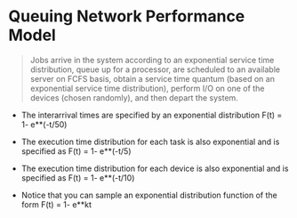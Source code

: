 # Queuing Network Performance Model
>Jobs arrive in the system according to an exponential service time distribution, queue up for a processor, are scheduled to an available server on FCFS basis, obtain a service time quantum (based on an exponential service time distribution), perform I/O on one of the devices (chosen randomly), and then depart the system.


* The interarrival times are specified by an exponential distribution
				F(t) = 1- e**(-t/50)

* The execution time distribution for each task is also exponential and is specified as
				F(t) = 1- e**(-t/5)

* The execution time distribution for each device is also exponential and is specified as
				 F(t) = 1- e**(-t/10)

* Notice that you can sample an exponential distribution function of the form
				F(t) = 1- e**kt
